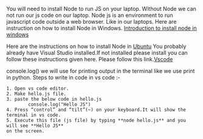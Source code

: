 You will need to install Node to run JS on your laptop. Without Node we can not run our js code on our laptop. 
Node js is an environment to run javascript code outside a web browser. Like in our laptops.
Here are instruction on how to install Node in Windows. 
    [Introduction to install node in windows](https://www.youtube.com/watch?v=gHuIKptS0Qg)

Here are the instructions on how to install Node in [Ubuntu](https://www.geeksforgeeks.org/installation-of-node-js-on-linux/)
You probably already have Visual Studio installed.If not installed please install you can follow these instructions given here.
Please follow this link.[Vscode](https://linuxize.com/post/how-to-install-visual-studio-code-on-ubuntu-20-04/)

console.log() we will use for printing output in the terminal like we use print in python.
Steps to write in code in vs code :-

    1. Open vs code editor.
    2. Make hello.js file.
    3. paste the below code in hello.js
            console.log("Hello JS")
    4. Press “control” and “tilt”(~) on your keyboard.It will show the terminal in vs code.
    5. Execute this file (js file) by typing **node hello.js** and you will see **Hello JS** 
    on the screen.

